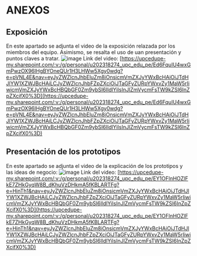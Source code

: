 # ANEXOS
## Exposición
En este apartado se adjunta el video de la exposición relazada por los miembros del equipo. Asimismo, se resalta el uso de uan presentación y puntos claves a tratar.
![image](https://github.com/user-attachments/assets/551c4696-b65b-4da1-91ce-155da8cf8b43)
Link del video: [https://upcedupe-my.sharepoint.com/:v:/g/personal/u202318274_upc_edu_pe/Ed6FquIU4wxGmPwzOX96IHgBYOneQUr1H3LHWw5Xgy0wdg?e=pVNL4E&nav=eyJyZWZlcnJhbEluZm8iOnsicmVmZXJyYWxBcHAiOiJTdHJlYW1XZWJBcHAiLCJyZWZlcnJhbFZpZXciOiJTaGFyZURpYWxvZy1MaW5rIiwicmVmZXJyYWxBcHBQbGF0Zm9ybSI6IldlYiIsInJlZmVycmFsTW9kZSI6InZpZXcifX0%3D](https://upcedupe-my.sharepoint.com/:v:/g/personal/u202318274_upc_edu_pe/Ed6FquIU4wxGmPwzOX96IHgBYOneQUr1H3LHWw5Xgy0wdg?e=pVNL4E&nav=eyJyZWZlcnJhbEluZm8iOnsicmVmZXJyYWxBcHAiOiJTdHJlYW1XZWJBcHAiLCJyZWZlcnJhbFZpZXciOiJTaGFyZURpYWxvZy1MaW5rIiwicmVmZXJyYWxBcHBQbGF0Zm9ybSI6IldlYiIsInJlZmVycmFsTW9kZSI6InZpZXcifX0%3D)

## Presentación de los prototipos
En este apartado se adjunta el video de la explicación de los prototipos y las ideas de negocio:
![image](https://github.com/user-attachments/assets/f118fe19-cc8e-429f-8e00-bcbd0cf78a36)
Link del video: [https://upcedupe-my.sharepoint.com/:v:/g/personal/u202318274_upc_edu_pe/EY1OFlnHOZlFkE7ZHkGyqW8B_dKhuVzDHkmA5fKBLARTFg?e=HinTh1&nav=eyJyZWZlcnJhbEluZm8iOnsicmVmZXJyYWxBcHAiOiJTdHJlYW1XZWJBcHAiLCJyZWZlcnJhbFZpZXciOiJTaGFyZURpYWxvZy1MaW5rIiwicmVmZXJyYWxBcHBQbGF0Zm9ybSI6IldlYiIsInJlZmVycmFsTW9kZSI6InZpZXcifX0%3D](https://upcedupe-my.sharepoint.com/:v:/g/personal/u202318274_upc_edu_pe/EY1OFlnHOZlFkE7ZHkGyqW8B_dKhuVzDHkmA5fKBLARTFg?e=HinTh1&nav=eyJyZWZlcnJhbEluZm8iOnsicmVmZXJyYWxBcHAiOiJTdHJlYW1XZWJBcHAiLCJyZWZlcnJhbFZpZXciOiJTaGFyZURpYWxvZy1MaW5rIiwicmVmZXJyYWxBcHBQbGF0Zm9ybSI6IldlYiIsInJlZmVycmFsTW9kZSI6InZpZXcifX0%3D)
